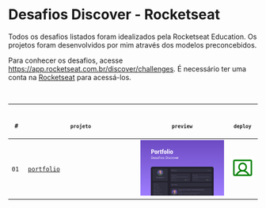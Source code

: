 <!-- markdownlint-disable MD033 -->

# Desafios Discover - Rocketseat

Todos os desafios listados foram idealizados pela Rocketseat Education. Os projetos foram desenvolvidos por mim através dos modelos preconcebidos.

Para conhecer os desafios, acesse <https://app.rocketseat.com.br/discover/challenges>. É necessário ter uma conta na [Rocketseat](https://www.rocketseat.com.br/) para acessá-los.

<p align="center">
<br>  
  <table>
    <thead>
      <tr>
        <th align="center">
          <img width="20" height="1">
          <p>
            <code>#</code>
          </p>
        </th>
        <th align="center">
          <img width="250" height="1">
          <p>
            <small>
              <code>projeto</code>
            </small>
          </p>
        </th>
        <th align="center">
          <img width="201" height="1">
          <p align="center">
            <small>
              <code>preview</code>
            </small>
          </p>
        </th>
        <th align="center">
            <img width="50" height="1">
            <p align="center">
                <small>
                <code>deploy</code>
                </small>
            </p>
        </th>
      </tr>
    </thead>
    <tbody>
         <tr>
          <td><code>01</code></td>
          <td><a href="https://github.com/mgckaled/discover_desafios-rs/tree/main/d01_portfolio" target="_blank" ><code>portfolio</code></a></td>
          <td align="center"><a href="https://github.com/mgckaled/discover_desafios-rs/blob/main/d01_portfolio/README.md"><img width="200px" src="d01_portfolio/.github/assets/preview.jpg" /></a></td>
          <td><a href="https://mgckaled.github.io/discover_desafios-rs/d01_portfolio/template/" target="_blank" ><img width="50px" src="d01_portfolio/.github/assets/deploy.svg" /></a></td>
        </tr>
    </tbody>
  </table>
</p>
